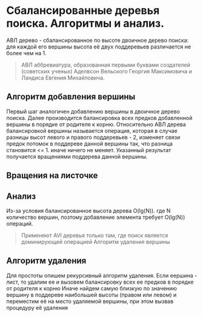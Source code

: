 # Сбалансированные деревья поиска. Алгоритмы и анализ.

АВЛ дерево - сбалансированное по высоте двоичное дерево поиска: для каждой его вершины высота её двух поддеревьев различается не более чем на 1.
>АВЛ аббревиатура, образованная первыми буквами создателей (советских ученых) Аделвсон Вельского Георгия Максимовича и Ландиса Евгения Михайловича.

## Алгоритм добавления вершины

Первый шаг аналогичен добавлению вершины в двоичное дерево поиска. Далее производится балансировка всех предков добавленной вершины в порядке от родителя к корню.
Относительно АВЛ дерева балансировкой вершины называется операция, которая в случае разницы высот левого и правого поддеревьев - 2, изменяет связи предок потомок в поддереве данной вершины так, что разница становится <= 1. иначе ничего не меняет. Указанный результат получается вращениями поддерева данной вершины.

## Вращения на листочке

## Анализ

Из-за условия балансированное высота дерева O(lg(N)). где N количество вершин, позтому добавление элемента требует O(lg(N)) операций.
>Применяют AVI деревья только там, где поиск является доминирующей операцией Алгоритм удаления вершины

## Алгоритм удаления

Для простоты опишем рекурсивный алгоритм удаления. Если еершина - лист, то удалим ее и вызовем балансировку всех ее предков в порядке от родителя к корню Иначе найдем самую близкую по значению вершину в поддереве наибольшей высоты (правом или левом) и переместим её на место удаляемой вершины, при этом вызвав процедуру её удаления
